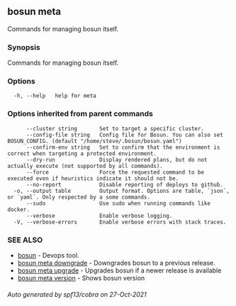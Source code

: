 ## bosun meta

Commands for managing bosun itself.

### Synopsis

Commands for managing bosun itself.

### Options

```
  -h, --help   help for meta
```

### Options inherited from parent commands

```
      --cluster string       Set to target a specific cluster.
      --config-file string   Config file for Bosun. You can also set BOSUN_CONFIG. (default "/home/steve/.bosun/bosun.yaml")
      --confirm-env string   Set to confirm that the environment is correct when targeting a protected environment.
      --dry-run              Display rendered plans, but do not actually execute (not supported by all commands).
      --force                Force the requested command to be executed even if heuristics indicate it should not be.
      --no-report            Disable reporting of deploys to github.
  -o, --output table         Output format. Options are table, `json`, or `yaml`. Only respected by a some commands.
      --sudo                 Use sudo when running commands like docker.
      --verbose              Enable verbose logging.
  -V, --verbose-errors       Enable verbose errors with stack traces.
```

### SEE ALSO

* [bosun](bosun.md)	 - Devops tool.
* [bosun meta downgrade](bosun_meta_downgrade.md)	 - Downgrades bosun to a previous release.
* [bosun meta upgrade](bosun_meta_upgrade.md)	 - Upgrades bosun if a newer release is available
* [bosun meta version](bosun_meta_version.md)	 - Shows bosun version

###### Auto generated by spf13/cobra on 27-Oct-2021
